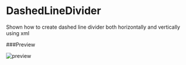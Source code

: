 # DashedLineDivider
Shown how to create dashed line divider both horizontally and vertically using xml


###Preview

![preview](https://raw.githubusercontent.com/kyleduo/DashedLineDivider/master/preview/preview.jpg)